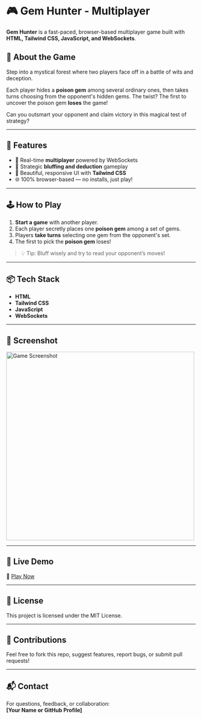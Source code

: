 # 🎮 Gem Hunter - Multiplayer

**Gem Hunter** is a fast-paced, browser-based multiplayer game built with **HTML, Tailwind CSS, JavaScript, and WebSockets**.

## 🧪 About the Game

Step into a mystical forest where two players face off in a battle of wits and deception.

Each player hides a **poison gem** among several ordinary ones, then takes turns choosing from the opponent's hidden gems. The twist? The first to uncover the poison gem **loses** the game!

Can you outsmart your opponent and claim victory in this magical test of strategy?

---

## 🌟 Features

- 🔄 Real-time **multiplayer** powered by WebSockets  
- 🧠 Strategic **bluffing and deduction** gameplay  
- 🎨 Beautiful, responsive UI with **Tailwind CSS**  
- 🌐 100% browser-based — no installs, just play!

---

## 🕹️ How to Play

1. **Start a game** with another player.
2. Each player secretly places one **poison gem** among a set of gems.
3. Players **take turns** selecting one gem from the opponent's set.
4. The first to pick the **poison gem** loses!

> 💡 Tip: Bluff wisely and try to read your opponent’s moves!

---

## 📦 Tech Stack

- **HTML**
- **Tailwind CSS**
- **JavaScript**
- **WebSockets**

---

## 📸 Screenshot

<img src="https://i.ibb.co/Mxh4j7wk/image.png" alt="Game Screenshot" width="500"/>

---

## 🚀 Live Demo

🔗 [Play Now](https://gem.naxmedia.one)

---

## 📄 License

This project is licensed under the MIT License.

---

## 🙌 Contributions

Feel free to fork this repo, suggest features, report bugs, or submit pull requests!

---

## 📬 Contact

For questions, feedback, or collaboration:  
**[Your Name or GitHub Profile]**
